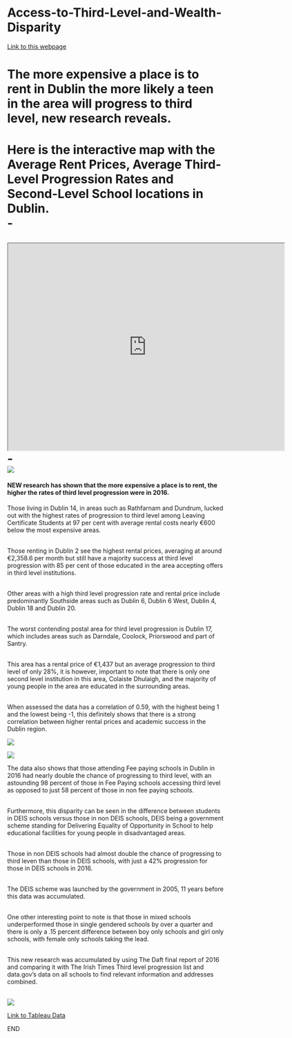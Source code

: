 # Access-to-Third-Level-and-Wealth-Disparity

[Link to this webpage](https://aoifehoran97.github.io/Access-to-Third-Level-and-Wealth-Disparity/)  

<h1>The more expensive a place is to rent in Dublin the more likely a teen in the area will progress to third level, new research reveals.<h1>  
  
 <strong> Here is the interactive map with the Average Rent Prices, Average Third-Level Progression Rates and Second-Level School locations in Dublin.</strong><br/>
 -<br/>
 

 

<iframe src="https://www.google.com/maps/d/u/0/embed?mid=11Z7C4pZofy8x8XIXdGq5rym34vl6tTBZ" width="640" height="480">  </iframe>  
<br/>
-<br/>


<img src="images/Scatterplot.png">


<h4>NEW research has shown that the more expensive a place is to rent, the higher the rates of third level progression were in 2016. 
</h4>  

Those living in Dublin 14, in areas such as Rathfarnam and Dundrum, lucked out with the highest rates of progression to third level among Leaving Certificate Students at 97 per cent with average rental costs nearly €600 below the most expensive areas.<br/>
<br/>

Those renting in Dublin 2 see the highest rental prices, averaging at around €2,358.6 per month but still have a majority success at third level progression with 85 per cent of those educated in the area accepting offers in third level institutions.<br/>
<br/>

Other areas with a high third level progression rate and rental price include predominantly Southside areas such as Dublin 6, Dublin 6 West, Dublin 4, Dublin 18 and Dublin 20.<br/>
<br/>

The worst contending postal area for third level progression is Dublin 17, which includes areas such as Darndale, Coolock, Priorswood and part of Santry.<br/>
<br/>

This area has a rental price of €1,437 but an average progression to third level of only 28%, it is however, important to note that there is only one second level institution in this area, Colaiste Dhulaigh, and the majority of young people in the area are educated in the surrounding areas.<br/>
<br/>

When assessed the data has a correlation of 0.59, with the highest being 1 and the lowest being -1, this definitely shows that there is a strong correlation between higher rental prices and academic success in the Dublin region.<br/>


<img src="images/feepaying.png">  

<img src="images/DEIS.png"><br/>

The data also shows that those attending Fee paying schools in Dublin in 2016 had nearly double the chance of progressing to third level, with an astounding 98 percent of those in Fee Paying schools accessing third level as opposed to just 58 percent of those in non fee paying schools.<br/>
<br/>

Furthermore, this disparity can be seen in the difference between students in DEIS schools versus those in non DEIS schools, DEIS being a government scheme standing for Delivering Equality of Opportunity in School to help educational facilities for young people in disadvantaged areas. <br/>
<br/>

Those in non DEIS schools had almost double the chance of progressing to third leven than those in DEIS schools, with just a 42% progression for those in DEIS schools in 2016.<br/>
<br/>

The DEIS scheme was launched by the government in 2005, 11 years before this data was accumulated.<br/>
<br/>

One other interesting point to note is that those in mixed schools underperformed those in single gendered schools by over a quarter and there is only a .15 percent difference between boy only schools and girl only schools, with female only schools taking the lead.<br/>
<br/>

This new research was accumulated by using The Daft final report of 2016 and comparing it with  The Irish Times Third level progression list and data.gov’s data on all schools to find relevant information and addresses combined.<br/>
<br/>
 

<img src="images/gender.png"><br/>

[Link to Tableau Data](https://public.tableau.com/views/TLPRate/Scatterplot?:embed=y&:display_count=yes&:origin=viz_share_link)
<br/>

END
